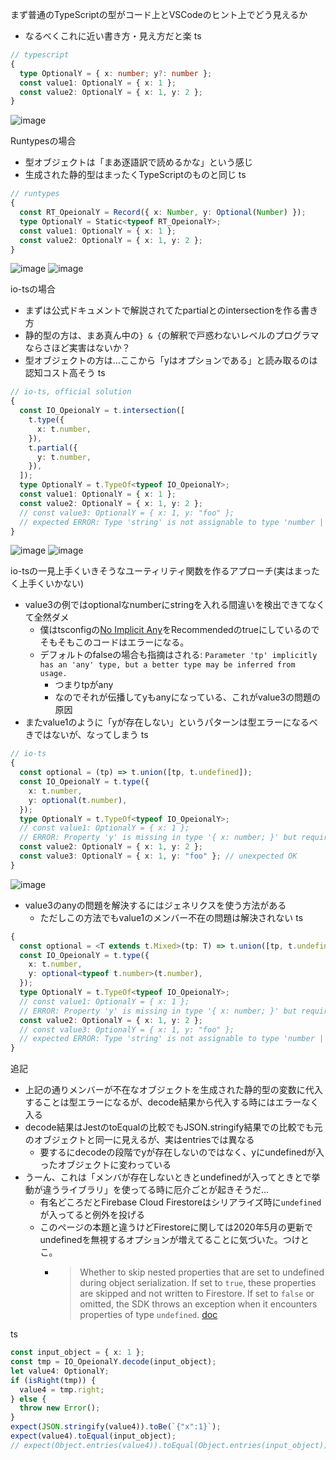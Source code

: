 
まず普通のTypeScriptの型がコード上とVSCodeのヒント上でどう見えるか
- なるべくこれに近い書き方・見え方だと楽
ts

```typescript
// typescript
{
  type OptionalY = { x: number; y?: number };
  const value1: OptionalY = { x: 1 };
  const value2: OptionalY = { x: 1, y: 2 };
}
```

![image](https://gyazo.com/0dbfd6c60848295b0e3e48c569716ac8/thumb/1000)

Runtypesの場合
- 型オブジェクトは「まあ逐語訳で読めるかな」という感じ
- 生成された静的型はまったくTypeScriptのものと同じ
ts

```typescript
// runtypes
{
  const RT_OpeionalY = Record({ x: Number, y: Optional(Number) });
  type OptionalY = Static<typeof RT_OpeionalY>;
  const value1: OptionalY = { x: 1 };
  const value2: OptionalY = { x: 1, y: 2 };
}
```

![image](https://gyazo.com/6d3f4f112bef34630d8d35e7213abce4/thumb/1000)
![image](https://gyazo.com/8887af7557d6b24987f8aac41fe6cd02/thumb/1000)

io-tsの場合
- まずは公式ドキュメントで解説されてたpartialとのintersectionを作る書き方
- 静的型の方は、まあ真ん中の`} & {`の解釈で戸惑わないレベルのプログラマならさほど実害はないか？
- 型オブジェクトの方は…ここから「yはオプションである」と読み取るのは認知コスト高そう
ts

```typescript
// io-ts, official solution
{
  const IO_OpeionalY = t.intersection([
    t.type({
      x: t.number,
    }),
    t.partial({
      y: t.number,
    }),
  ]);
  type OptionalY = t.TypeOf<typeof IO_OpeionalY>;
  const value1: OptionalY = { x: 1 };
  const value2: OptionalY = { x: 1, y: 2 };
  // const value3: OptionalY = { x: 1, y: "foo" };
  // expected ERROR: Type 'string' is not assignable to type 'number | undefined'.
}
```

![image](https://gyazo.com/96aaa9ff55003b6b06b14b08331665d4/thumb/1000)
![image](https://gyazo.com/ba29ab9ae416674b103b7f6f03f8f99c/thumb/1000)

io-tsの一見上手くいきそうなユーティリティ関数を作るアプローチ(実はまったく上手くいかない)
- value3の例ではoptionalなnumberにstringを入れる間違いを検出できてなくて全然ダメ
    - 僕はtsconfigの[No Implicit Any](https://www.typescriptlang.org/tsconfig#noImplicitAny)をRecommendedのtrueにしているのでそもそもこのコードはエラーになる。
    - デフォルトのfalseの場合も指摘はされる: `Parameter 'tp' implicitly has an 'any' type, but a better type may be inferred from usage.`
        - つまりtpがany
        - なのでそれが伝播してyもanyになっている、これがvalue3の問題の原因
- またvalue1のように「yが存在しない」というパターンは型エラーになるべきではないが、なってしまう
ts

```typescript
// io-ts
{
  const optional = (tp) => t.union([tp, t.undefined]);
  const IO_OpeionalY = t.type({
    x: t.number,
    y: optional(t.number),
  });
  type OptionalY = t.TypeOf<typeof IO_OpeionalY>;
  // const value1: OptionalY = { x: 1 };
  // ERROR: Property 'y' is missing in type '{ x: number; }' but required in type '{ x: number; y: any; }'
  const value2: OptionalY = { x: 1, y: 2 };
  const value3: OptionalY = { x: 1, y: "foo" }; // unexpected OK
}
```

![image](https://gyazo.com/7f01f7afef7ae573ee855b64d4e355d4/thumb/1000)
- value3のanyの問題を解決するにはジェネリクスを使う方法がある
    - ただしこの方法でもvalue1のメンバー不在の問題は解決されない
ts

```typescript
{
  const optional = <T extends t.Mixed>(tp: T) => t.union([tp, t.undefined]);
  const IO_OpeionalY = t.type({
    x: t.number,
    y: optional<typeof t.number>(t.number),
  });
  type OptionalY = t.TypeOf<typeof IO_OpeionalY>;
  // const value1: OptionalY = { x: 1 };
  // ERROR: Property 'y' is missing in type '{ x: number; }' but required in type '{ x: number; y: any; }'
  const value2: OptionalY = { x: 1, y: 2 };
  // const value3: OptionalY = { x: 1, y: "foo" };
  // expected ERROR: Type 'string' is not assignable to type 'number | undefined'
}
```


追記
- 上記の通りメンバーが不在なオブジェクトを生成された静的型の変数に代入することは型エラーになるが、decode結果から代入する時にはエラーなく入る
- decode結果はJestのtoEqualの比較でもJSON.stringify結果での比較でも元のオブジェクトと同一に見えるが、実はentriesでは異なる
    - 要するにdecodeの段階でyが存在しないのではなく、yにundefinedが入ったオブジェクトに変わっている
- うーん、これは「メンバが存在しないときとundefinedが入ってときとで挙動が違うライブラリ」を使ってる時に厄介ごとが起きそうだ…
    - 有名どころだとFirebase Cloud Firestoreはシリアライズ時に`undefined`が入ってると例外を投げる
    - このページの本題と違うけどFirestoreに関しては2020年5月の更新でundefinedを無視するオプションが増えてることに気づいた。つけとこ。
        - > Whether to skip nested properties that are set to undefined during object serialization.  If set to `true`, these properties are skipped and not written to Firestore. If set to `false` or omitted, the SDK throws an exception when it encounters properties of type `undefined`. [doc](https://firebase.google.com/docs/reference/js/v8/firebase.firestore.Settings?hl=ja#optional-ignoreundefinedproperties)

ts

```typescript
const input_object = { x: 1 };
const tmp = IO_OpeionalY.decode(input_object);
let value4: OptionalY;
if (isRight(tmp)) {
  value4 = tmp.right;
} else {
  throw new Error();
}
expect(JSON.stringify(value4)).toBe(`{"x":1}`);
expect(value4).toEqual(input_object);
// expect(Object.entries(value4)).toEqual(Object.entries(input_object));  // fail
```


